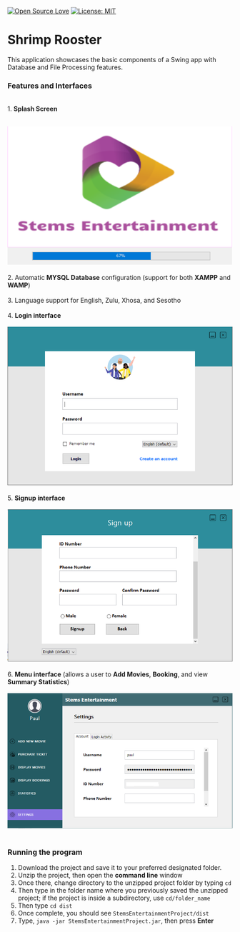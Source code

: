 [![Open Source Love](https://firstcontributions.github.io/open-source-badges/badges/open-source-v1/open-source.svg)](https://github.com/firstcontributions/open-source-badges)
[![License: MIT](https://img.shields.io/badge/License-MIT-green.svg)](https://opensource.org/licenses/MIT)
# Shrimp Rooster
This application showcases the basic components of a Swing app with Database and File Processing features.

<h3><b>Features and Interfaces</b></h3>
<br>
 1. <b>Splash Screen </b> 
<br><br>

![](snippets/Loading%20Form.PNG)
<br><br>
2. Automatic <b>MYSQL Database</b> configuration (support for both <b>XAMPP</b> and <b>WAMP</b>)       
<br>
3. Language support for English, Zulu, Xhosa, and Sesotho<br>      
4. <b>Login interface</b>
<br></br>
![](snippets/login%20form.PNG)
<br></br>
5. <b>Signup interface</b>
<br></br>
![](snippets/signup%20form.PNG)
<br></br>
6. <b>Menu interface</b> (allows a user to <b>Add Movies</b>, <b>Booking</b>, and view <b>Summary Statistics</b>)
<br></br>
![](snippets/menu.PNG)
<br></br> 

<h3><b>Running the program</b></h3>

<ol>
  <li> Download the project and save it to your preferred designated folder.</li>
  <li> Unzip the project, then open the <b>command line</b> window </li>
  <li> Once there, change directory to the unzipped project folder by typing <code>cd</code></li>
  <li> Then type in the folder name where you previously saved the unzipped project; if      
       the project is inside a subdirectory, use <code>cd/folder_name</code></li>
  <li> Then type <code>cd dist</code></li>
  <li> Once complete, you should see <code>StemsEntertainmentProject/dist</code></li>
  <li> Type, <code>java -jar StemsEntertainmentProject.jar</code>, then press <b>Enter</b>
 
